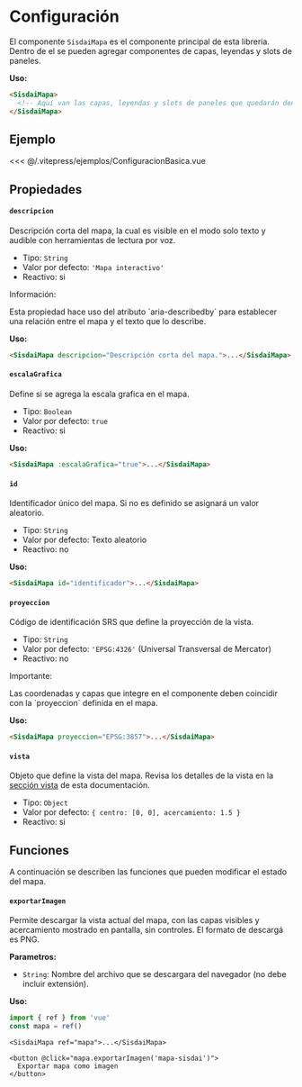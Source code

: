 <script setup>
import EjemploConfiguracion from "/.vitepress/ejemplos/ConfiguracionBasica.vue";
</script>

# Configuración

El componente `SisdaiMapa` es el componente principal de esta librería. Dentro
de el se pueden agregar componentes de capas, leyendas y slots de paneles.

**Uso:**

```html
<SisdaiMapa>
  <!-- Aquí van las capas, leyendas y slots de paneles que quedarán dentro del mapa -->
</SisdaiMapa>
```

## Ejemplo

<EjemploConfiguracion />

<<< @/.vitepress/ejemplos/ConfiguracionBasica.vue

## Propiedades

#### `descripcion`

Descripción corta del mapa, la cual es visible en el modo solo texto y audible
con herramientas de lectura por voz.

- Tipo: `String`
- Valor por defecto: `'Mapa interactivo'`
- Reactivo: si

<div class="nota-contenedor">
  <p class="nota-titulo">Información:</p>
  <p class="nota">
    Esta propiedad hace uso del atributo `aria-describedby` para establecer una relación entre el mapa y el texto que lo describe.
  </p>
</div>

**Uso:**

```html
<SisdaiMapa descripcion="Descripción corta del mapa.">...</SisdaiMapa>
```

#### `escalaGrafica`

Define si se agrega la escala grafica en el mapa.

- Tipo: `Boolean`
- Valor por defecto: `true`
- Reactivo: si

**Uso:**

```html
<SisdaiMapa :escalaGrafica="true">...</SisdaiMapa>
```

#### `id`

Identificador único del mapa. Si no es definido se asignará un valor aleatorio.

- Tipo: `String`
- Valor por defecto: Texto aleatorio
- Reactivo: no

**Uso:**

```html
<SisdaiMapa id="identificador">...</SisdaiMapa>
```

#### `proyeccion`

Código de identificación SRS que define la proyección de la vista.

- Tipo: `String`
- Valor por defecto: `'EPSG:4326'` (Universal Transversal de Mercator)
- Reactivo: no

<div class="nota-contenedor">
  <p class="nota-titulo">Importante:</p>
  <p class="nota">
    Las coordenadas y capas que integre en el componente deben coincidir con la `proyeccion` definida en el mapa.
  </p>
</div>

**Uso:**

```html
<SisdaiMapa proyeccion="EPSG:3857">...</SisdaiMapa>
```

#### `vista`

Objeto que define la vista del mapa. Revisa los detalles de la vista en la
[sección vista](/documentacion/vista.html) de esta documentación.

- Tipo: `Object`
- Valor por defecto: `{ centro: [0, 0], acercamiento: 1.5 }`
- Reactivo: si

## Funciones ​

A continuación se describen las funciones que pueden modificar el estado del
mapa.

#### `exportarImagen`

Permite descargar la vista actual del mapa, con las capas visibles y
acercamiento mostrado en pantalla, sin controles. El formato de descargá es PNG.

**Parametros:**

- `String`: Nombre del archivo que se descargara del navegador (no debe incluir
  extensión).

**Uso:**

```js
import { ref } from 'vue'
const mapa = ref()
```

```vue
<SisdaiMapa ref="mapa">...</SisdaiMapa>

<button @click="mapa.exportarImagen('mapa-sisdai')">
  Exportar mapa como imagen
</button>
```
